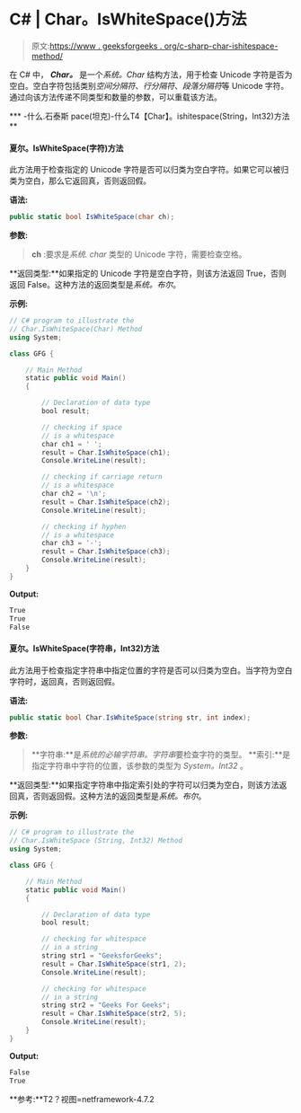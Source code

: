 # C# | Char。IsWhiteSpace()方法

> 原文:[https://www . geeksforgeeks . org/c-sharp-char-ishitespace-method/](https://www.geeksforgeeks.org/c-sharp-char-iswhitespace-method/)

在 C# 中， ***Char。*** 是一个*系统。Char* 结构方法，用于检查 Unicode 字符是否为空白。空白字符包括类别*空间分隔符*、*行分隔符*、*段落分隔符*等 Unicode 字符。通过向该方法传递不同类型和数量的参数，可以重载该方法。

***   -什么.石泰斯 pace(坦克)-什么T4【Char】。ishitespace(String，Int32)方法**

#### 夏尔。IsWhiteSpace(字符)方法

此方法用于检查指定的 Unicode 字符是否可以归类为空白字符。如果它可以被归类为空白，那么它返回真，否则返回假。

**语法:**

```cs
public static bool IsWhiteSpace(char ch);
```

**参数:**

> **ch** :要求是*系统. char* 类型的 Unicode 字符，需要检查空格。

**返回类型:**如果指定的 Unicode 字符是空白字符，则该方法返回 True，否则返回 False。这种方法的返回类型是*系统。布尔*。

**示例:**

```cs
// C# program to illustrate the
// Char.IsWhiteSpace(Char) Method
using System;

class GFG {

    // Main Method
    static public void Main()
    {

        // Declaration of data type
        bool result;

        // checking if space
        // is a whitespace
        char ch1 = ' ';
        result = Char.IsWhiteSpace(ch1);
        Console.WriteLine(result);

        // checking if carriage return
        // is a whitespace
        char ch2 = '\n';
        result = Char.IsWhiteSpace(ch2);
        Console.WriteLine(result);

        // checking if hyphen
        // is a whitespace
        char ch3 = '-';
        result = Char.IsWhiteSpace(ch3);
        Console.WriteLine(result);
    }
}
```

**Output:**

```cs
True
True
False

```

#### 夏尔。IsWhiteSpace(字符串，Int32)方法

此方法用于检查指定字符串中指定位置的字符是否可以归类为空白。当字符为空白字符时，返回真，否则返回假。

**语法:**

```cs
public static bool Char.IsWhiteSpace(string str, int index);
```

**参数:**

> **字符串:**是*系统的必输字符串。字符串*要检查字符的类型。
> **索引:**是指定字符串中字符的位置，该参数的类型为 *System。Int32* 。

**返回类型:**如果指定字符串中指定索引处的字符可以归类为空白，则该方法返回真，否则返回假。这种方法的返回类型是*系统。布尔*。

**示例:**

```cs
// C# program to illustrate the
// Char.IsWhiteSpace (String, Int32) Method
using System;

class GFG {

    // Main Method
    static public void Main()
    {

        // Declaration of data type
        bool result;

        // checking for whitespace
        // in a string
        string str1 = "GeeksforGeeks";
        result = Char.IsWhiteSpace(str1, 2);
        Console.WriteLine(result);

        // checking for whitespace
        // in a string
        string str2 = "Geeks For Geeks";
        result = Char.IsWhiteSpace(str2, 5);
        Console.WriteLine(result);
    }
}
```

**Output:**

```cs
False
True

```

**参考:**T2？视图=netframework-4.7.2